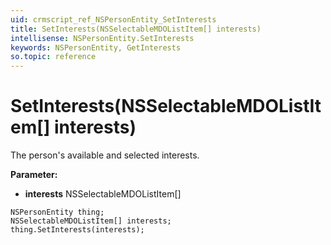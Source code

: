 ```yaml
---
uid: crmscript_ref_NSPersonEntity_SetInterests
title: SetInterests(NSSelectableMDOListItem[] interests)
intellisense: NSPersonEntity.SetInterests
keywords: NSPersonEntity, GetInterests
so.topic: reference
---
```


# SetInterests(NSSelectableMDOListItem[] interests)

The person's available and selected interests.

**Parameter:** 
* **interests** NSSelectableMDOListItem[]

```crmscript
NSPersonEntity thing;
NSSelectableMDOListItem[] interests;
thing.SetInterests(interests);
```

